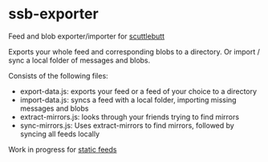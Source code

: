 # ssb-exporter

Feed and blob exporter/importer for [scuttlebutt](https://github.com/ssbc/scuttlebot)

Exports your whole feed and corresponding blobs to a directory.
Or import / sync a local folder of messages and blobs.

Consists of the following files:
 - export-data.js: exports your feed or a feed of your choice to a directory
 - import-data.js: syncs a feed with a local folder, importing missing messages and blobs
 - extract-mirrors.js: looks through your friends trying to find mirrors
 - sync-mirrors.js: Uses extract-mirrors to find mirrors, followed by syncing all feeds locally

Work in progress for [static feeds](https://github.com/ssbc/scuttlebot/issues/303)
